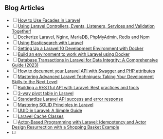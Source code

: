 ## Blog Articles

- [ ] [How to Use Facades in Laravel](https://www.freecodecamp.org/news/how-to-use-facades-in-laravel/) 
- [ ] [Using Laravel Controllers, Events, Listeners, Services and Validation Together!](https://rezakhademi.medium.com/using-laravel-controllers-events-listeners-services-and-validation-together-e1f1631de08c)
- [ ] [Dockerize Laravel, Nginx, MariaDB, PhpMyAdmin, Redis and Npm](https://rezakhademi.medium.com/dockerize-laravel-nginx-mariadb-phpmyadmin-redis-and-npm-for-development-2b6467215fe7)
- [ ] [Using Elasticsearch with Laravel](https://rezakhademi.medium.com/using-elasticsearch-with-laravel-80e8fd8dbc3b)
- [ ] [Setting Up a Laravel 10 Development Environment with Docker](https://vshloda.medium.com/setting-up-a-laravel-10-development-environment-with-docker-3977a292c8dd)
- [ ] [Build an environment to work with Laravel using Docker](https://sebacode.medium.com/build-an-environment-to-work-with-laravel-using-docker-2fbe77f21cf5)
- [ ] [Database Transactions in Laravel for Data Integrity: A Comprehensive Guide (2023)](https://medium.com/@prevailexcellent/database-transactions-in-laravel-for-data-integrity-a-comprehensive-guide-2023-50b54190d3a1)
- [ ] [How to document your Laravel API with Swagger and PHP attributes](https://medium.com/@nelsonisioma1/how-to-document-your-laravel-api-with-swagger-and-php-attributes-1564fc11c305)
- [ ] [Mastering Advanced Laravel Techniques: Taking Your Development Skills to the Next Level](https://medium.com/@prevailexcellent/mastering-advanced-laravel-techniques-taking-your-development-skills-to-the-next-level-e0ffdca64c98)
- [ ] [Building a RESTful API with Laravel: Best practices and tools](https://medium.com/@mukesh.ram/building-a-restful-api-with-laravel-best-practices-and-tools-907bdf4b5621)
- [ ] [3-way pivot table in Laravel](https://medium.com/@kaism/3-way-pivot-table-in-laravel-d42d60462b06)
- [ ] [Standardize Laravel API success and error response](https://medium.com/@amarjotsingh90/formatting-laravel-api-success-and-error-response-eb6a55f3d574)
- [ ] [Mastering SOLID Principles in Laravel](https://medium.com/@hafizzeeshan619/mastering-solid-principles-in-laravel-42767a6a57ae)
- [ ] [UUID in Laravel: A Simple Guide](https://medium.com/@laravelprotips/uuid-in-laravel-a-simple-guide-55cdc4642d43)
- [ ] [Laravel Cache Classes](https://towardsdev.com/laravel-cache-classes-e75fe9b92fb2)
- [ ] [Actor-Based Programming with Laravel: Idempotency and Actor Design Resurrection with a Shopping Basket Example](https://medium.com/@.Chromax/actor-based-programming-with-laravel-idempotency-and-actor-design-resurrection-with-a-shopping-352ae950a0ba)
- [ ] 